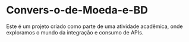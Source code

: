 # Convers-o-de-Moeda-e-BD
Este é um projeto criado como parte de uma atividade acadêmica, onde exploramos o mundo da integração e consumo de APIs.
